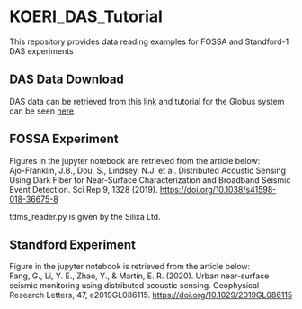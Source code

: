 # KOERI_DAS_Tutorial
This repository provides data reading examples for FOSSA and Standford-1 DAS experiments

## DAS Data Download

DAS data can be retrieved from this [link](https://app.globus.org/file-manager?origin_id=706e304c-5def-11ec-9b5c-f9dfb1abb183&origin_path=%2F) and 
tutorial for the Globus system can be seen [here](https://youtu.be/bpnVcAN99WY)

## FOSSA Experiment

Figures in the jupyter notebook are retrieved from the article below: \
Ajo-Franklin, J.B., Dou, S., Lindsey, N.J. et al. Distributed Acoustic Sensing Using Dark Fiber for Near-Surface Characterization and Broadband Seismic Event Detection. Sci Rep 9, 1328 (2019). https://doi.org/10.1038/s41598-018-36675-8

tdms_reader.py is given by the Silixa Ltd.

## Standford Experiment

Figure in the jupyter notebook is retrieved from the article below: \
Fang, G., Li, Y. E., Zhao, Y., & Martin, E. R. (2020). Urban near-surface seismic monitoring using distributed acoustic sensing. Geophysical Research Letters, 47, e2019GL086115. https://doi.org/10.1029/2019GL086115
